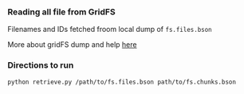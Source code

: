 ### Reading all file from GridFS
Filenames and IDs fetched froom local dump of `fs.files.bson`

More about gridFS dump and help [here](https://gist.github.com/L04DB4L4NC3R/5eb0ea9eb8f6ed5565b21768cc8ef804)

### Directions to run

```bash
python retrieve.py /path/to/fs.files.bson path/to/fs.chunks.bson  
```

